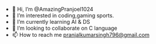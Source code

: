 - 👋 Hi, I’m @AmazingPranjoel1024
- 👀 I’m interested in coding,gaming sports.
- 🌱 I’m currently learning AI & DS
- 💞️ I’m looking to collaborate on C language
- 📫 How to reach me pranjalkumarsingh796@gmail.com

<!---
AmazingPranjoel1024/AmazingPranjoel1024 is a ✨ special ✨ repository because its `README.md` (this file) appears on your GitHub profile.
You can click the Preview link to take a look at your changes.
--->
